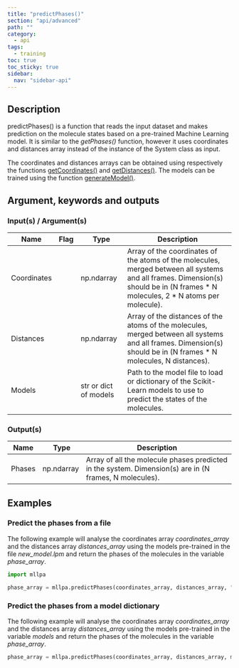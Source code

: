 ```yaml
---
title: "predictPhases()"
section: "api/advanced"
path: ""
category:
  - api
tags:
  - training
toc: true
toc_sticky: true
sidebar:
  nav: "sidebar-api"
---
```


## Description

predictPhases() is a function that reads the input dataset and makes prediction on the molecule states based on a pre-trained Machine Learning model.
It is similar to the *getPhases()* function, however it uses coordinates and distances array instead of the instance of the
System class as input.

The coordinates and distances arrays can be obtained using respectively the functions [getCoordinates()](/mllpa/documentation/api/advanced/getcoordinates/)
and [getDistances()](/mllpa/documentation/api/advanced/getdistances/).
The models can be trained using the function [generateModel()](/mllpa/documentation/api/common/generatemodel/).

## Argument, keywords and outputs

### Input(s) / Argument(s)

| Name | Flag | Type | Description |
|---|---|---|---|
| Coordinates | | np.ndarray | Array of the coordinates of the atoms of the molecules, merged between all systems and all frames. Dimension(s) should be in (N frames \* N molecules, 2 \* N atoms per molecule). |
| Distances | | np.ndarray | Array of the distances of the atoms of the molecules, merged between all systems and all frames. Dimension(s) should be in (N frames \* N molecules, N distances). |
| Models | | str or dict of models | Path to the model file to load or dictionary of the Scikit-Learn models to use to predict the states of the molecules. |

### Output(s)

| Name | Type | Description |
|---|---|---|
| Phases | np.ndarray | Array of all the molecule phases predicted in the system. Dimension(s) are in (N frames, N molecules). |

## Examples

### Predict the phases from a file

The following example will analyse the coordinates array *coordinates_array* and the distances array *distances_array*
using the models pre-trained in the file *new_model.lpm* and return the phases of the molecules in
the variable *phase_array*.

```python
import mllpa

phase_array = mllpa.predictPhases(coordinates_array, distances_array, "new_model.lpm")
```

### Predict the phases from a model dictionary

The following example will analyse the coordinates array *coordinates_array* and the distances array *distances_array*
using the models pre-trained in the variable *models* and return the phases of the molecules in
the variable *phase_array*.

```python
phase_array = mllpa.predictPhases(coordinates_array, distances_array, models)
```
